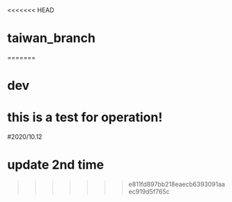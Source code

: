 <<<<<<< HEAD
# taiwan_branch
=======
# dev

# this is a test for operation!
#2020/10.12
# update 2nd time
>>>>>>> e811fd897bb218eaecb6393091aaec919d5f765c
